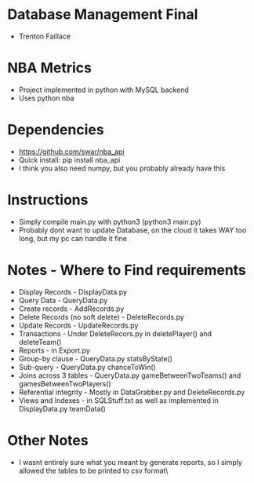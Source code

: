 # Database Management Final

* Trenton Faillace

# NBA Metrics

* Project implemented in python with MySQL backend
* Uses python nba 

# Dependencies

* https://github.com/swar/nba_api
* Quick install: pip install nba_api
* I think you also need numpy, but you probably already have this

# Instructions

* Simply compile main.py with python3 (python3 main.py)
* Probably dont want to update Database, on the cloud it takes WAY too long, but my pc can handle it fine

# Notes - Where to Find requirements

* Display Records - DisplayData.py
* Query Data - QueryData.py
* Create records - AddRecords.py
* Delete Records (no soft delete) - DeleteRecords.py 
* Update Records - UpdateRecords.py
* Transactions - Under DeleteRecors.py in deletePlayer() and deleteTeam()
* Reports - in Export.py
* Group-by clause - QueryData.py statsByState()
* Sub-query - QueryData.py chanceToWin()
* Joins across 3 tables - QueryData.py gameBetweenTwoTeams() and gamesBetweenTwoPlayers()
* Referential integrity - Mostly in DataGrabber.py and DeleteRecords.py
* Views and Indexes - in SQLStuff.txt as well as implemented in DisplayData.py teamData()

# Other Notes

* I wasnt entirely sure what you meant by generate reports, so I simply allowed the tables to be printed to csv format\

